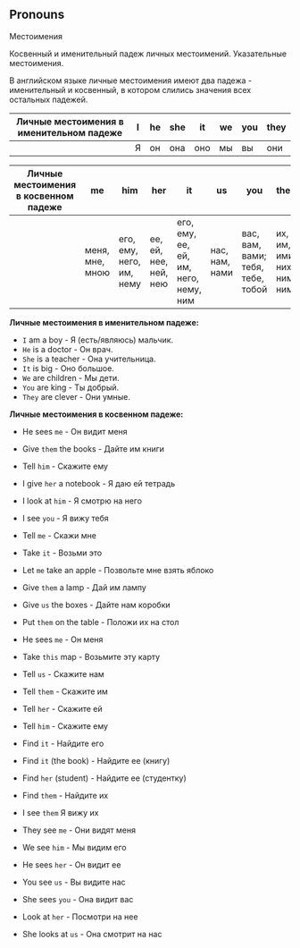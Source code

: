 ## Pronouns

Местоимения

Косвенный и именительный падеж личных местоимений. Указательные местоимения.

В английском языке личные местоимения имеют два па­дежа - именительный и косвенный, в котором слились зна­чения всех остальных падежей.


| Личные местоимения в именительном падеже | I |  he  | she  | it   |  we | you  |  they |
| ------ | ------ | ------ | ------ | ------ | ------ | ------ | ------ |
|                                         | Я |  он  | она  | оно  | мы  | вы   | они   |

 

| Личные местоимения в косвенном падеже |  me | him | her | it | us  | you  |  them | 
| ------ | ------ | ------ | ------ | ------ | ------ | ------ | ------ |
|                  |  меня, мне, мною  | его, ему, него, им, нему  |  ее, ей, нее, ней, нею | его, ему, ее, ей, им, него, нему, ним  |  нас, нам, нами   |  вас, вам, вами; тебя, тебе, тобой | их, им, ими, них, ним, ними |
 
 	
**Личные местоимения в именительном падеже:**
- `I` am a boy - Я (есть/являюсь) мальчик.
- `He` is a doctor - Он врач.
- `She` is a teacher - Она учительница.
- `It` is big - Оно большое.
- `We` are children - Мы дети.
- `You` are king - Ты добрый.
- `They` are clever - Они умные.


**Личные местоимения в косвенном падеже:**
- He sees `me` - Он видит меня 
- Give `them` the books - Дайте им книги 
- Tell `him` - Скажите ему 
- I give `her` a notebook - Я даю ей тетрадь 
- I look at `him` - Я смотрю на него 
- I see `you` - Я вижу тебя 
- Tell `me` - Скажи мне 
- Take `it` - Возьми это 
- Let `me` take an apple - Позвольте мне взять яблоко 
- Give `them` a lamp - Дай им лампу 
- Give `us` the boxes - Дайте нам коробки 
- Put `them` on the table - Положи их на стол 
- He sees `me` - Он меня 
- Take `this` map - Возьмите эту карту 
 
- Tell `us` - Скажите нам 
- Tell `them` - Скажите им 
- Tell `her` - Скажите ей 
- Tell `him` - Скажите ему 
- Find `it` - Найдите его 
- Find `it` (the book) - Найдите ее (книгу) 
- Find `her` (student) - Найдите ее (студентку) 
- Find `them` - Найдите их 
- I see `them` Я вижу их 
- They see `me` - Они видят меня 
- We see `him` - Мы видим его 
- He sees `her` - Он видит ее 
- You see `us` - Вы видите нас 
- She sees `you` - Она видит вас 
- Look at `her` - По­смотри на нее 
- She looks at `us` - Она смотрит на нас 



















